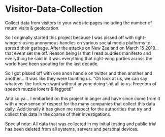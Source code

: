# Visitor-Data-Collection
Collect data from visitors to your website pages including the number of return visits &amp; geolocation.


So I originally started this project because I was pissed off with right-wingers using anonymous handles on various social media platforms to spread their garbage. After the attacks on New Zealand on March 15 2019... that event set me off. Reason being is that I read buddies manifesto and everything he said in it was everything that right-wing parties across the world have been spouting for the last decade.

So I got pissed off with one anon handle on twitter and then another and another... It was like they were taunting us. "Oh look at us, we can say whatever the fuck we want without anyone doing shit all to us. Freedom of speech muzzie lovers & faggots!"

And so ya... I embarked on this project in anger and have since come from it with a new sense of respect for the many companies that collect this data daily. Additionally it has given me respect for the authorities that try and collect this data in the coarse of their investigations.

Special note: All data that was collected in my initial testing and public trial has been deleted from all systems, servers and personal devices.


